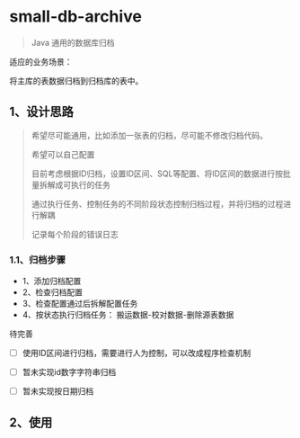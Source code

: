 # small-db-archive

> Java 通用的数据库归档

适应的业务场景：

将主库的表数据归档到归档库的表中。


## 1、设计思路


> 希望尽可能通用，比如添加一张表的归档，尽可能不修改归档代码。
>
> 希望可以自己配置
>
> 目前考虑根据ID归档，设置ID区间、SQL等配置、将ID区间的数据进行按批量拆解成可执行的任务
>
> 通过执行任务、控制任务的不同阶段状态控制归档过程，并将归档的过程进行解耦
>
> 记录每个阶段的错误日志


### 1.1、归档步骤

 - 1、添加归档配置
 - 2、检查归档配置
 - 3、检查配置通过后拆解配置任务
 - 4、按状态执行归档任务： 搬运数据-校对数据-删除源表数据
 

待完善
 
 - [ ] 使用ID区间进行归档，需要进行人为控制，可以改成程序检查机制
 - [ ] 暂未实现id数字字符串归档
 - [ ] 暂未实现按日期归档



## 2、使用


